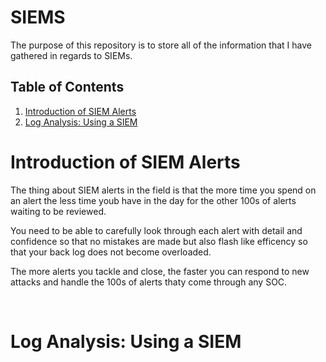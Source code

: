 # SIEMS
The purpose of this repository is to store all of the information that I have gathered in regards to SIEMs. 
## Table of Contents
1. [Introduction of SIEM Alerts]()
2. [Log Analysis: Using a SIEM]()


# Introduction of SIEM Alerts
The thing about SIEM alerts in the field is that the more time you spend on an alert the less time youb have in the day for the other 100s of alerts waiting to be reviewed. 

You need to be able to carefully look through each alert with detail and confidence so that no mistakes are made but also flash like efficency so that your back log does not become overloaded. 

The more alerts you tackle and close, the faster you can respond to new attacks and handle the 100s of alerts thaty come through any SOC. 

<br>

# Log Analysis: Using a SIEM

